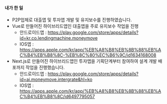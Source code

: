 #### 내가 한 일

- P2P업체로 대출앱 및 투자앱 개발 및 유지보수를 진행하였습니다.
- Vue로 만들어진 하이브리드앱인 대출앱을 주로 유지보수 작업을 진행
  - 안드로이드앱 : https://play.google.com/store/apps/details?id=kr.co.lendingmachine.moneymove
  - IOS앱 : https://apps.apple.com/kr/app/%EB%A8%B8%EB%8B%88%EB%AC%B4%EB%B8%8C-%EB%8C%80%EC%B6%9C/id1634168008
- Next.js로 만들어진 하이브리드앱인 투자앱을 기획단계부터 참여하여 설계 개발 배포까지 작업을 진행했습니다.
  - 안드로이드앱 : https://play.google.com/store/apps/details?id=ai.moneymove.intergrate&hl=ko
  - IOS앱 : https://apps.apple.com/kr/app/%EB%A8%B8%EB%8B%88%EB%AC%B4%EB%B8%8C/id6497795057
